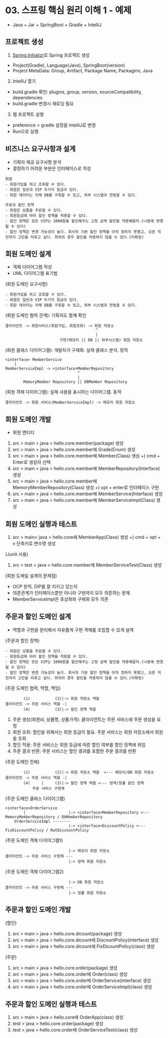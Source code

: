 # 03. 스프링 핵심 원리 이해 1 - 예제
- Java + Jar + SpringBoot + Gradle + IntelliJ

## 프로젝트 생성
1) [Spring Initializr](https://start.spring.io)로 Spring 프로젝트 생성
- Project(Gradle), Language(Java), SpringBoot(version)
- Project MetaData: Group, Artifact, Package Name, Packaginn, Java

2) IntelliJ 열기
- build.gradle 확인: plugins, group, version, sourceCompatibility, dependencies
- build.gradle 변경시 재로딩 필요

3) 웹 프로젝트 실행
- preference > gradle 설정을 intelliJ로 변경
- Run으로 실행

## 비즈니스 요구사항과 설계
- 기획자 제공 요구사항 분석
- 결정하기 어려운 부분은 인터페이스로 작성
```
회원
- 회원가입을 하고 조회할 수 있다.
- 회원은 일반과 VIP 두가지 등급이 있다.
- 회원 데이터는 자체 DB를 구축할 수 있고, 외부 시스템과 연동할 수 있다.

주문과 할인 정책
- 회원은 상품을 주문할 수 있다.
- 회원등급에 따라 할인 정책을 적용할 수 있다.
- 할인 정책은 모든 VIP는 1000원을 할인해주는 고정 금액 할인을 적용해달라.(나중에 변경될 수 있다)
- 할인 정책은 변경 가능성이 높다. 회사의 기본 할인 정책을 아직 정하지 못했고, 오픈 직전까지 고민을 미루고 싶다. 최악의 경우 할인을 적용하지 않을 수 있다.(미확정)
```

## 회원 도메인 설계
- 객체 다이어그램 작성
- UML 다이어그램 표기법

(회원 도메인 요구사항)
```
- 회원가입을 하고 조회할 수 있다.
- 회원은 일반과 VIP 두가지 등급이 있다.
- 회원 데이터는 자체 DB를 구축할 수 있고, 외부 시스템과 연동할 수 있다.
```

(회원 도메인 협력 관계): 기획자도 함꼐 확인
```
클라이언트 -> 회원서비스(회원가입, 회원조회) -> 회원 저장소
                                        ^
                                        |
                        구현(메모리 || DB || 외부시스템) 회원 저장소
```

(회원 클래스 다이어그램): 개발자가 구체화. 실제 클래스 분석. 정적
```
<interface> MemberService
    |
MemberServiceImpl -> <interface>MemberRepository
                                ^
                                |
        MemoryMember Repository || DBMember Repository
```

(회원 객체 다이어그램): 실제 사용을 표시하는 다이어그램. 동적
```
클라이언트 -> 회원 서비스(MemberServiceImpl) -> 메모리 회원 저장소
```

## 회원 도메인 개발
- 회원 엔티티
1) src > main > java > hello.core.member(package) 생성
2) src > main > java > hello.core.member에 Grade(Enum) 생성
3) src > main > java > hello.core.member에 Member(Class) 생성
+) cmd + Enter로 생성자 선택
4) src > main > java > hello.core.member에 MemberRepository(Interface) 생성
5) src > main > java > hello.core.member에 MemoryMemberRepository(Class) 생성
+) opt + enter로 인터페이스 구현
6) src > main > java > hello.core.member에 MemberService(Interface) 생성
6) src > main > java > hello.core.member에 MemberServiceImpl(Class) 생성


## 회원 도메인 실행과 테스트
1) src > main> java > hello.core에 MemberApp(Class) 생성
+) cmd + opt + v 단축키로 변수명 생성

(Junit 사용)
1) src > test > java > hello.core.member에 MemberServiceTest(Class) 생성

(회원 도메일 설계의 문제점)
- OCP 원칙, DIP를 잘 지키고 있는지
- 의존관계가 인터페이스뿐만 아니라 구현까지 모두 의존하는 문제
- MemberServiceImpl은 추상화와 구체화 모두 의존

## 주문과 할인 도메인 설계
- 역할과 구현을 분리해서 자유롭게 구현 객체를 조립할 수 있게 설계

(주문과 할인 정책)
```
- 회원은 상품을 주문할 수 있다.
- 회원등급에 따라 할인 정책을 적용할 수 있다.
- 할인 정책은 모든 VIP는 1000원을 할인해주는 고정 금액 할인을 적용해달라.(나중에 변경될 수 있다)
- 할인 정책은 변경 가능성이 높다. 회사의 기본 할인 정책을 아직 정하지 못했고, 오픈 직전까지 고민을 미루고 싶다. 최악의 경우 할인을 적용하지 않을 수 있다.(미확정)
```


(주문 도메인 협력, 역할, 책임)
```
        (1)           (2)|-> 회원 저장소 역할
클라이언트 -> 주문 서비스 역할 -|
        (4)           (3)|-> 할인 정책 역할
```
1) 주문 생성(회원id, 상품명, 상품가격): 클라이언트는 주문 서비스에 주문 생성을 요청
2) 회원 조회: 할인을 위해서는 회원 등급이 필요. 주문 서비스는 회원 저장소에서 회원을 조회
3) 할인 적용: 주문 서비스는 회원 등급에 따른 할인 여부를 할인 정책에 위임
4) 주문 결과 반환: 주문 서비스는 할인 결과를 포함한 주문 결과를 반환

(주문 도메인 전체)
```
        (1)           (2)|-> 회원 저장소 역할  <--- 메모리/DB 회원 저장소
클라이언트 -> 주문 서비스 역할 -|
        (4)     |     (3)|-> 할인 정책 역할 <--- 정액/정률 할인 정책
            주문 서비스 구현체
```

(주문 도메인 클래스 다이어그램)
```
<interface>OrderService
        |                   |-> <interface>MemberRepository <--- MemoryMemberRepository / DbMemberRepository 
    OrderServiceImpl --------
                            |-> <interface>DiscountPolicy <--- FixDiscountPolicy / RatDiscountPolicy
```

(주문 도메인 객체 다이어그램1)
```
                            |-> 메모리 회원 저장소
클라이언트 -> 주문 서비스 구현체 ---
                            |-> 정액 회원 저장소
```

(주문 도메인 객체 다이어그램2)
```
                            |-> DB 회원 저장소
클라이언트 -> 주문 서비스 구현체 ---
                            |-> 정률 회원 저장소
```

## 주문과 할인 도메인 개발
(할인)
1) src > main > java > hello.core.dicount(package) 생성
2) src > main > java > hello.core.dicount에 DiscountPolicy(interface) 생성
3) src > main > java > hello.core.dicount에 FixDicountPolicy(class) 생성

(주문)
1) src > main > java > hello.core.order(package) 생성
2) src > main > java > hello.core.order에 Order(class) 생성
3) src > main > java > hello.core.order에 OrderService(interface) 생성
4) src > main > java > hello.core.order에 OrderServiceImpl(class) 생성


## 주문과 할인 도메인 실행과 테스트
1) src > main > java > hello.core에 OrderApp(class) 생성
2) test > java > hello.core.order(package) 생성
3) test > java > hello.core.order에 OrderServiceTest(class) 생성